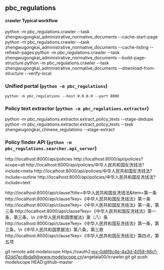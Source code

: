## pbc_regulations

#### crawler Typical workflow

python -m pbc_regulations.crawler --task zhengwugongkai_administrative_normative_documents --cache-start-page
python -m pbc_regulations.crawler --task zhengwugongkai_administrative_normative_documents --cache-listing --refresh-pages
python -m pbc_regulations.crawler --task zhengwugongkai_administrative_normative_documents --build-page-structure
python -m pbc_regulations.crawler --task zhengwugongkai_administrative_normative_documents --download-from-structure --verify-local

### Unified portal (`python -m pbc_regulations`)
```
python -m pbc_regulations --host 0.0.0.0 --port 8000
```
### Policy text extractor (`python -m pbc_regulations.extractor`)
python -m pbc_regulations.extractor.extract_policy_texts --stage-dedupe
python -m pbc_regulations.extractor.extract_policy_texts --task zhengwugongkai_chinese_regulations --stage-extract

### Policy finder API (`python -m pbc_regulations.searcher.api_server`)



http://localhost:8000/api/policies
http://localhost:8000/api/policies?scope=all
http://localhost:8000/api/policies/中华人民共和国反洗钱法?include=meta
http://localhost:8000/api/policies/中华人民共和国反洗钱法?include=outline
http://localhost:8000/api/policies/中华人民共和国反洗钱法?include=text


http://localhost:8000/api/clause?title=中华人民共和国反洗钱法&item=第一条
http://localhost:8000/api/clause?key=《中华人民共和国反洗钱法》第一条
http://localhost:8000/api/clause?key=《中华人民共和国反洗钱法》第一条，第三条
http://localhost:8000/api/clause?key=《中华人民共和国反洗钱法》第一条，第三条，\n《中华人民共和国票据法》第（八）条
http://localhost:8000/api/clause?key=《中华人民共和国反洗钱法》第一条，第三条，\n《中华人民共和国票据法》第八条，第三款
http://localhost:8000/api/clause?key=《中华人民共和国反洗钱法》第四点，第五项



git remote add modelscope https://oauth2:ms-0d8f9c4e-4a3d-4058-86cf-62dd7ecdbda9@www.modelscope.cn/angelala00/icrawler.git
git push modelscope HEAD:github-master
